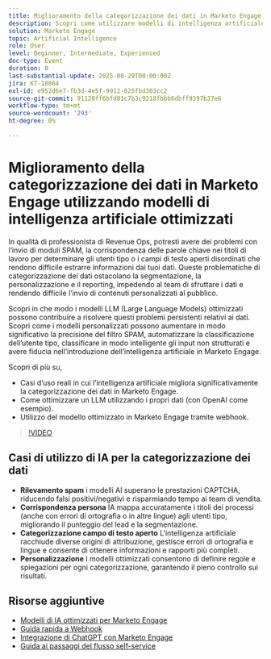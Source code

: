 ```yaml
---
title: Miglioramento della categorizzazione dei dati in Marketo Engage utilizzando modelli di intelligenza artificiale ottimizzati
description: Scopri come utilizzare modelli di intelligenza artificiale ottimizzati in Marketo Engage per rilevare lo spam, abbinare i titoli dei processi agli utenti tipo e categorizzare i campi di testo aperti con i webhook.
solution: Marketo Engage
topic: Artificial Intelligence
role: User
level: Beginner, Intermediate, Experienced
doc-type: Event
duration: 0
last-substantial-update: 2025-08-29T00:00:00Z
jira: KT-18864
exl-id: e952d6e7-fb3d-4e5f-9912-825fbd303cc2
source-git-commit: 91120ff6bfd81c7b3c9218fbbb6dbff9397b37e6
workflow-type: tm+mt
source-wordcount: '293'
ht-degree: 0%

---
```


# Miglioramento della categorizzazione dei dati in Marketo Engage utilizzando modelli di intelligenza artificiale ottimizzati

In qualità di professionista di Revenue Ops, potresti avere dei problemi con l’invio di moduli SPAM, la corrispondenza delle parole chiave nei titoli di lavoro per determinare gli utenti tipo o i campi di testo aperti disordinati che rendono difficile estrarre informazioni dai tuoi dati. Queste problematiche di categorizzazione dei dati ostacolano la segmentazione, la personalizzazione e il reporting, impedendo al team di sfruttare i dati e rendendo difficile l’invio di contenuti personalizzati al pubblico.

Scopri in che modo i modelli LLM (Large Language Models) ottimizzati possono contribuire a risolvere questi problemi persistenti relativi ai dati. Scopri come i modelli personalizzati possono aumentare in modo significativo la precisione del filtro SPAM, automatizzare la classificazione dell’utente tipo, classificare in modo intelligente gli input non strutturati e avere fiducia nell’introduzione dell’intelligenza artificiale in Marketo Engage.

Scopri di più su,

* Casi d’uso reali in cui l’intelligenza artificiale migliora significativamente la categorizzazione dei dati in Marketo Engage.
* Come ottimizzare un LLM utilizzando i propri dati (con OpenAI come esempio).
* Utilizzo del modello ottimizzato in Marketo Engage tramite webhook.

>[!VIDEO](https://video.tv.adobe.com/v/3471388/?learn=on&enablevpops)

## Casi di utilizzo di IA per la categorizzazione dei dati

* **Rilevamento spam** i modelli AI superano le prestazioni CAPTCHA, riducendo falsi positivi/negativi e risparmiando tempo ai team di vendita.
* **Corrispondenza persona** IA mappa accuratamente i titoli dei processi (anche con errori di ortografia o in altre lingue) agli utenti tipo, migliorando il punteggio del lead e la segmentazione.
* **Categorizzazione campo di testo aperto** L&#39;intelligenza artificiale racchiude diverse origini di attribuzione, gestisce errori di ortografia e lingue e consente di ottenere informazioni e rapporti più completi.
* **Personalizzazione** I modelli ottimizzati consentono di definire regole e spiegazioni per ogni categorizzazione, garantendo il pieno controllo sui risultati.


## Risorse aggiuntive

* [Modelli di IA ottimizzati per Marketo Engage](https://nation.marketo.com/t5/champion-program-blogs/fine-tuned-ai-models-for-marketo/ba-p/357019)
* [Guida rapida a Webhook](https://nation.marketo.com/t5/champion-program-blogs/webhook-quick-start-guide/ba-p/345717#M2640)
* [Integrazione di ChatGPT con Marketo Engage](https://nation.marketo.com/t5/champion-program-blogs/integrating-chatgpt-with-marketo/ba-p/346886)
* [Guida ai passaggi del flusso self-service](https://nation.marketo.com/t5/champion-program-blogs/self-service-flow-steps-guide/ba-p/357008)
